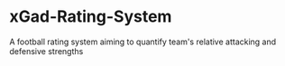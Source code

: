 # xGad-Rating-System
A football rating system aiming to quantify team's relative attacking and defensive strengths

